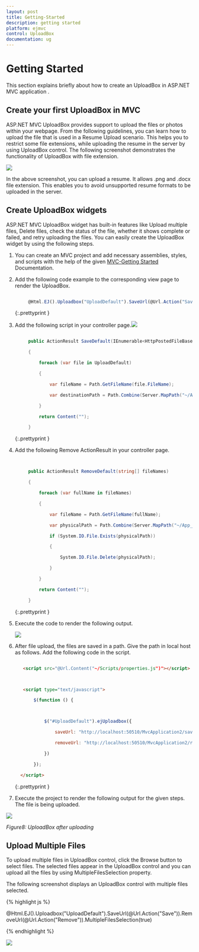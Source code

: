 ```yaml
---
layout: post
title: Getting-Started
description: getting started
platform: ejmvc
control: UploadBox
documentation: ug
---
```


# Getting Started

This section explains briefly about how to create an UploadBox in ASP.NET MVC application .

## Create your first UploadBox in MVC

ASP.NET MVC UploadBox provides support to upload the files or photos within your webpage. From the following guidelines, you can learn how to upload the file that is used in a Resume Upload scenario. This helps you to restrict some file extensions, while uploading the resume in the server by using UploadBox control. The following screenshot demonstrates the functionality of UploadBox with file extension.

![](Getting-Started_images/Getting-Started_img1.png)



In the above screenshot, you can upload a resume. It allows .png and .docx file extension. This enables you to avoid unsupported resume formats to be uploaded in the server.

## Create UploadBox widgets

ASP.NET MVC UploadBox widget has built-in features like Upload multiple files, Delete files, check the status of the file, whether it shows complete or failed, and retry uploading the files.  You can easily create the UploadBox widget by using the following steps.

1. You can create an MVC project and add necessary assemblies, styles, and scripts with the help of the given [MVC-Getting Started](http://docs.syncfusion.com/aspnetmvc/uploadbox/getting-started) Documentation.
2. Add the following code example to the corresponding view page to render the UploadBox.
   
   ~~~ js

		@Html.EJ().Uploadbox("UploadDefault").SaveUrl(@Url.Action("Save")).RemoveUrl(@Url.Action("Remove"))

   ~~~
   {:.prettyprint }

3. Add the following script in your controller page.![](Getting-Started_images/Getting-Started_img2.png)

   ~~~ cs
   
		public ActionResult SaveDefault(IEnumerable<HttpPostedFileBase> UploadDefault)

        {

            foreach (var file in UploadDefault)

            {

                var fileName = Path.GetFileName(file.FileName);

                var destinationPath = Path.Combine(Server.MapPath("~/App_Data"), fileName);

            }

            return Content("");

        } 

   ~~~
   {:.prettyprint }

4. Add the following Remove ActionResult in your controller page.

   ~~~ cs


    	public ActionResult RemoveDefault(string[] fileNames)

        {

            foreach (var fullName in fileNames)

            {

                var fileName = Path.GetFileName(fullName);

                var physicalPath = Path.Combine(Server.MapPath("~/App_Data"), fileName);

                if (System.IO.File.Exists(physicalPath))

                {

                    System.IO.File.Delete(physicalPath);

                }

            }

            return Content("");

        }


   ~~~
   {:.prettyprint }


5. Execute the code to render the following output.



   ![](Getting-Started_images/Getting-Started_img3.png)



6. After file upload, the files are saved in a path. Give the path in local host as follows. Add the following code in the script.

   ~~~ html

	  <script src="@Url.Content("~/Scripts/properties.js")"></script>



      <script type="text/javascript">

          $(function () {



              $("#UploadDefault").ejUploadbox({

                  saveUrl: "http://localhost:50510/MvcApplication2/saveFiles.ashx",

                  removeUrl: "http://localhost:50510/MvcApplication2/removeFiles.ashx"

              })

          });

     </script>

   ~~~
   {:.prettyprint }

7. Execute the project to render the following output for the given steps. The file is being uploaded.


![](Getting-Started_images/Getting-Started_img4.png)



_Figure8: UploadBox after uploading_



## Upload Multiple Files

To upload multiple files in UploadBox control, click the Browse button to select files. The selected files appear in the UploadBox control and you can upload all the files by using MultipleFilesSelection property.

The following screenshot displays an UploadBox control with multiple files selected.



{% highlight js %}

@Html.EJ().Uploadbox("UploadDefault").SaveUrl(@Url.Action("Save")).RemoveUrl(@Url.Action("Remove")).MultipleFilesSelection(true)

{% endhighlight %}

![](Getting-Started_images/Getting-Started_img5.png)



